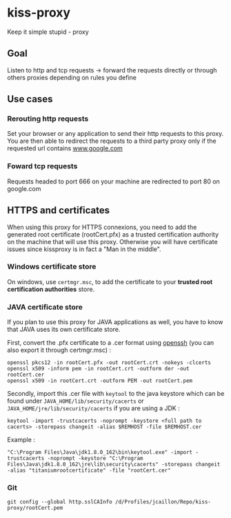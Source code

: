 # kiss-proxy

Keep it simple stupid - proxy

## Goal

Listen to http and tcp requests -> forward the requests directly or through others proxies depending on rules you define

## Use cases

### Rerouting http requests

Set your browser or any application to send their http requests to this proxy. You are then able to redirect the requests to a third party proxy only if the requested url contains www.google.com

### Foward tcp requests

Requests headed to port 666 on your machine are redirected to port 80 on google.com

## HTTPS and certificates

When using this proxy for HTTPS connexions, you need to add the generated root certificate (rootCert.pfx) as a trusted certification authority on the machine that will use this proxy.
Otherwise you will have certificate issues since kissproxy is in fact a "Man in the middle".

### Windows certificate store

On windows, use `certmgr.msc`, to add the certificate to your **trusted root certification authorities** store.

### JAVA certificate store

If you plan to use this proxy for JAVA applications as well, you have to know that JAVA uses its own certificate store.

First, convert the .pfx certificate to a .cer format using [openssh](https://www.openssh.com/) (you can also export it through certmgr.msc) :

```
openssl pkcs12 -in rootCert.pfx -out rootCert.crt -nokeys -clcerts
openssl x509 -inform pem -in rootCert.crt -outform der -out rootCert.cer
openssl x509 -in rootCert.crt -outform PEM -out rootCert.pem
```

Secondly, import this .cer file with `keytool` to the java keystore which can be found under `JAVA_HOME/lib/security/cacerts` or `JAVA_HOME/jre/lib/security/cacerts` if you are using a JDK :

```
keytool -import -trustcacerts -noprompt -keystore <full path to cacerts> -storepass changeit -alias $REMHOST -file $REMHOST.cer
```

Example :

```
"C:\Program Files\Java\jdk1.8.0_162\bin\keytool.exe" -import -trustcacerts -noprompt -keystore "C:\Program Files\Java\jdk1.8.0_162\jre\lib\security\cacerts" -storepass changeit -alias "titaniumrootcertificate" -file "rootCert.cer"
```

### Git

```git
git config --global http.sslCAInfo /d/Profiles/jcaillon/Repo/kiss-proxy/rootCert.pem
```

